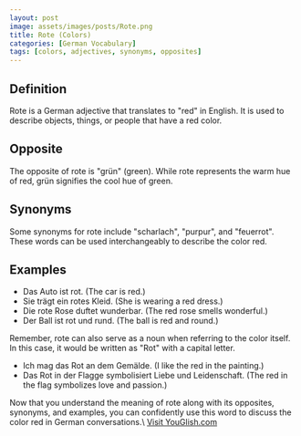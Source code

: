 ```yaml
---
layout: post
image: assets/images/posts/Rote.png
title: Rote (Colors)
categories: [German Vocabulary]
tags: [colors, adjectives, synonyms, opposites]
---
```


## Definition
Rote is a German adjective that translates to "red" in English. It is used to describe objects, things, or people that have a red color.

## Opposite
The opposite of rote is "grün" (green). While rote represents the warm hue of red, grün signifies the cool hue of green.

## Synonyms
Some synonyms for rote include "scharlach", "purpur", and "feuerrot". These words can be used interchangeably to describe the color red.

## Examples
- Das Auto ist rot. (The car is red.)
- Sie trägt ein rotes Kleid. (She is wearing a red dress.)
- Die rote Rose duftet wunderbar. (The red rose smells wonderful.)
- Der Ball ist rot und rund. (The ball is red and round.)

Remember, rote can also serve as a noun when referring to the color itself. In this case, it would be written as "Rot" with a capital letter.

- Ich mag das Rot an dem Gemälde. (I like the red in the painting.)
- Das Rot in der Flagge symbolisiert Liebe und Leidenschaft. (The red in the flag symbolizes love and passion.)

Now that you understand the meaning of rote along with its opposites, synonyms, and examples, you can confidently use this word to discuss the color red in German conversations.\ <a id="yg-widget-0" class="youglish-widget" data-query="Rote" data-lang="german" data-components="8412" data-auto-start="0" data-bkg-color="theme_light" data-title="How%20to%20pronounce%20Rote%20in%20German"  rel="nofollow" href="https://youglish.com">Visit YouGlish.com</a><script async src="https://youglish.com/public/emb/widget.js" charset="utf-8"></script>